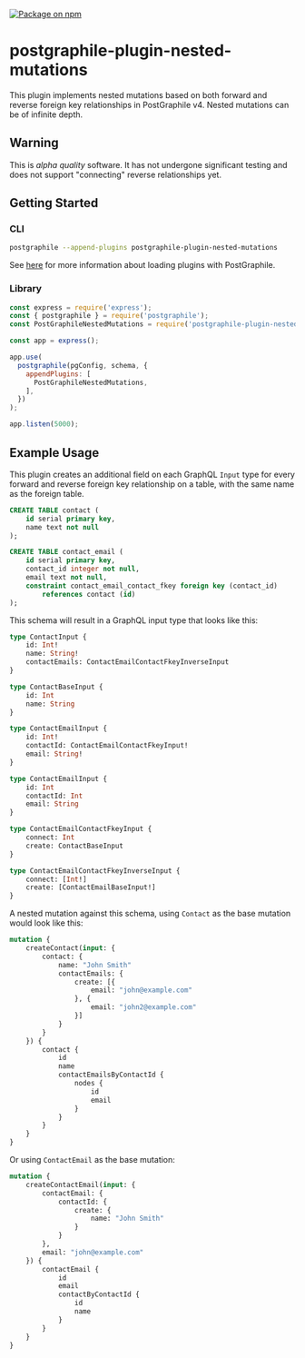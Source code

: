 [![Package on npm](https://img.shields.io/npm/v/postgraphile-plugin-nested-mutations.svg)](https://www.npmjs.com/package/postgraphile-plugin-nested-mutations)

# postgraphile-plugin-nested-mutations
This plugin implements nested mutations based on both forward and reverse foreign
key relationships in PostGraphile v4.  Nested mutations can be of infinite depth.

## Warning
This is *alpha quality* software.  It has not undergone significant testing and 
does not support "connecting" reverse relationships yet.

## Getting Started

### CLI

``` bash
postgraphile --append-plugins postgraphile-plugin-nested-mutations
```

See [here](https://www.graphile.org/postgraphile/extending/#loading-additional-plugins) for
more information about loading plugins with PostGraphile.

### Library

``` js
const express = require('express');
const { postgraphile } = require('postgraphile');
const PostGraphileNestedMutations = require('postgraphile-plugin-nested-mutations');

const app = express();

app.use(
  postgraphile(pgConfig, schema, {
    appendPlugins: [
      PostGraphileNestedMutations,
    ],
  })
);

app.listen(5000);
```

## Example Usage

This plugin creates an additional field on each GraphQL `Input` type for every forward
and reverse foreign key relationship on a table, with the same name as the foreign table.

``` sql
CREATE TABLE contact (
    id serial primary key,
    name text not null
);

CREATE TABLE contact_email (
    id serial primary key,
    contact_id integer not null,
    email text not null,
    constraint contact_email_contact_fkey foreign key (contact_id)
        references contact (id)
);
```

This schema will result in a GraphQL input type that looks like this:

``` graphql
type ContactInput {
    id: Int!
    name: String!
    contactEmails: ContactEmailContactFkeyInverseInput
}

type ContactBaseInput {
    id: Int
    name: String
}

type ContactEmailInput {
    id: Int!
    contactId: ContactEmailContactFkeyInput!
    email: String!
}

type ContactEmailInput {
    id: Int
    contactId: Int
    email: String
}

type ContactEmailContactFkeyInput {
    connect: Int
    create: ContactBaseInput
}

type ContactEmailContactFkeyInverseInput {
    connect: [Int!]
    create: [ContactEmailBaseInput!]
}
```

A nested mutation against this schema, using `Contact` as the base mutation
would look like this:

``` graphql
mutation {
    createContact(input: {
        contact: {
            name: "John Smith"
            contactEmails: {
                create: [{
                    email: "john@example.com"
                }, {
                    email: "john2@example.com"
                }]
            }
        }
    }) {
        contact {
            id
            name
            contactEmailsByContactId {
                nodes {
                    id
                    email
                }
            }
        }
    }
}
```

Or using `ContactEmail` as the base mutation:

``` graphql
mutation {
    createContactEmail(input: {
        contactEmail: {
            contactId: {
                create: {
                    name: "John Smith"
                }
            }
        },
        email: "john@example.com"
    }) {
        contactEmail {
            id
            email
            contactByContactId {
                id
                name
            }
        }
    }
}
```
